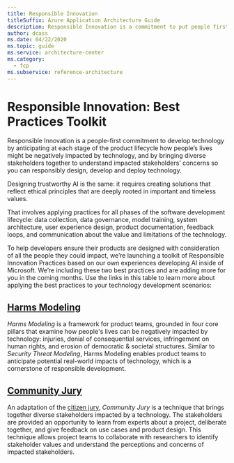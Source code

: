 ```yaml
---
title: Responsible Innovation
titleSuffix: Azure Application Architecture Guide
description: Responsible Innovation is a commitment to put people first in the development of technology by understanding the stakeholders and impact of your technology
author: dcass
ms.date: 04/22/2020
ms.topic: guide
ms.service: architecture-center
ms.category:
  - fcp
ms.subservice: reference-architecture
---
```


# Responsible Innovation: Best Practices Toolkit

Responsible Innovation is a people-first commitment to develop technology by anticipating at each stage of the product lifecycle how people’s lives might be negatively impacted by technology, and by bringing diverse stakeholders together to understand impacted stakeholders’ concerns so you can responsibly design, develop and deploy technology.

Designing trustworthy AI is the same: it requires creating solutions that reflect ethical principles that are deeply rooted in important and timeless values. 

That involves applying practices for all phases of the software development lifecycle: data collection, data governance, model training, system architecture, user experience design, product documentation, feedback loops, and communication about the value and limitations of the technology. 

To help developers ensure their products are designed with consideration of all the people they could impact, we’re launching a toolkit of Responsible Innovation Practices based on our own experiences developing AI inside of Microsoft. We’re including these two best practices and are adding more for you in the coming months.
Use the links in this table to learn more about applying the best practices to your technology development scenarios:


## [Harms Modeling](./harms-modeling/index.md)

*Harms Modeling* is a framework for product teams, grounded in four core pillars that examine how people's lives can be negatively impacted by technology: injuries, denial of consequential services, infringement on human rights, and erosion of democratic & societal structures. Similar to *Security Threat Modeling*, Harms Modeling enables product teams to anticipate potential real-world impacts of technology, which is a cornerstone of responsible development.

## [Community Jury](./community-jury/index.md)

An adaptation of the [citizen jury](https://jefferson-center.org/about-us/how-we-work/), *Community Jury* is a technique that brings together diverse stakeholders impacted by a technology. The stakeholders are provided an opportunity to learn from experts about a project, deliberate together, and give feedback on use cases and product design. This technique allows project teams to collaborate with researchers to identify stakeholder values and understand the perceptions and concerns of impacted stakeholders.
